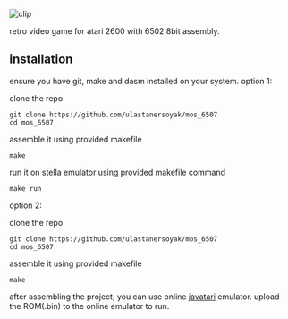 ![clip](https://github.com/ulastanersoyak/mos_6507/assets/92662728/3d992497-4590-4c54-a75b-9c282e7c6f28)

retro video game for atari 2600 with 6502 8bit assembly.
## installation
ensure you have  git, make and dasm installed on your system.
option 1:

clone the repo
```
git clone https://github.com/ulastanersoyak/mos_6507
cd mos_6507
```
assemble it using provided makefile
```
make
```
run it on stella emulator using provided makefile command
```
make run
```
option 2:

clone the repo
```
git clone https://github.com/ulastanersoyak/mos_6507
cd mos_6507
```
assemble it using provided makefile
```
make
```
after assembling the project, you can use online <a href="https://javatari.org/">javatari</a> emulator. upload the ROM(.bin) to the online emulator to run.
